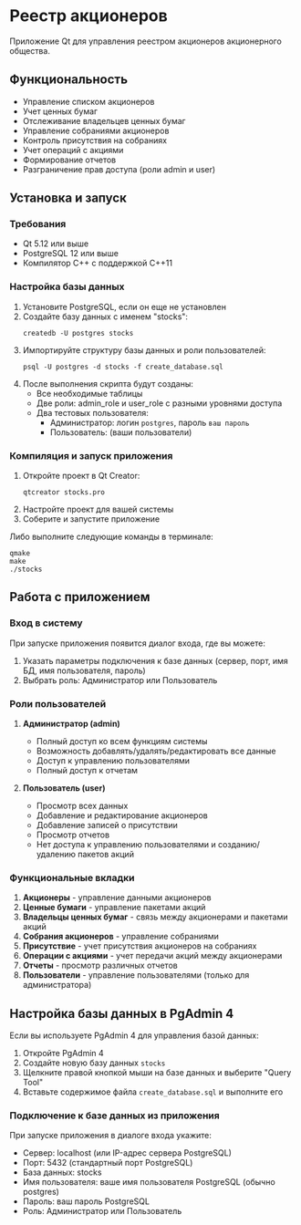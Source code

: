 # Реестр акционеров

Приложение Qt для управления реестром акционеров акционерного общества.

## Функциональность

- Управление списком акционеров
- Учет ценных бумаг
- Отслеживание владельцев ценных бумаг
- Управление собраниями акционеров
- Контроль присутствия на собраниях
- Учет операций с акциями
- Формирование отчетов
- Разграничение прав доступа (роли admin и user)

## Установка и запуск

### Требования

- Qt 5.12 или выше
- PostgreSQL 12 или выше
- Компилятор C++ с поддержкой C++11

### Настройка базы данных

1. Установите PostgreSQL, если он еще не установлен
2. Создайте базу данных с именем "stocks":
   ```
   createdb -U postgres stocks
   ```
3. Импортируйте структуру базы данных и роли пользователей:
   ```
   psql -U postgres -d stocks -f create_database.sql
   ```
4. После выполнения скрипта будут созданы:
   - Все необходимые таблицы
   - Две роли: admin_role и user_role с разными уровнями доступа
   - Два тестовых пользователя:
     - Администратор: логин `postgres`, пароль `ваш пароль`
     - Пользователь: (ваши пользователи)

### Компиляция и запуск приложения

1. Откройте проект в Qt Creator:
   ```
   qtcreator stocks.pro
   ```
2. Настройте проект для вашей системы
3. Соберите и запустите приложение

Либо выполните следующие команды в терминале:

```
qmake
make
./stocks
```

## Работа с приложением

### Вход в систему

При запуске приложения появится диалог входа, где вы можете:
1. Указать параметры подключения к базе данных (сервер, порт, имя БД, имя пользователя, пароль)
2. Выбрать роль: Администратор или Пользователь

### Роли пользователей

1. **Администратор (admin)**
   - Полный доступ ко всем функциям системы
   - Возможность добавлять/удалять/редактировать все данные
   - Доступ к управлению пользователями
   - Полный доступ к отчетам

2. **Пользователь (user)**
   - Просмотр всех данных
   - Добавление и редактирование акционеров
   - Добавление записей о присутствии
   - Просмотр отчетов
   - Нет доступа к управлению пользователями и созданию/удалению пакетов акций

### Функциональные вкладки

1. **Акционеры** - управление данными акционеров
2. **Ценные бумаги** - управление пакетами акций
3. **Владельцы ценных бумаг** - связь между акционерами и пакетами акций
4. **Собрания акционеров** - управление собраниями
5. **Присутствие** - учет присутствия акционеров на собраниях
6. **Операции с акциями** - учет передачи акций между акционерами
7. **Отчеты** - просмотр различных отчетов
8. **Пользователи** - управление пользователями (только для администратора)

## Настройка базы данных в PgAdmin 4

Если вы используете PgAdmin 4 для управления базой данных:

1. Откройте PgAdmin 4
2. Создайте новую базу данных `stocks`
3. Щелкните правой кнопкой мыши на базе данных и выберите "Query Tool"
4. Вставьте содержимое файла `create_database.sql` и выполните его

### Подключение к базе данных из приложения

При запуске приложения в диалоге входа укажите:
- Сервер: localhost (или IP-адрес сервера PostgreSQL)
- Порт: 5432 (стандартный порт PostgreSQL)
- База данных: stocks
- Имя пользователя: ваше имя пользователя PostgreSQL (обычно postgres)
- Пароль: ваш пароль PostgreSQL
- Роль: Администратор или Пользователь 
